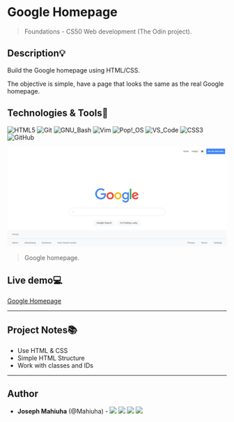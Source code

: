 # Google Homepage
> Foundations - CS50 Web development (The Odin project).

## Description:bulb:
Build the Google homepage using HTML/CSS.

The objective is simple, have a page that looks the same as the real Google homepage.

## Technologies & Tools:wrench:

![HTML5](https://img.shields.io/badge/≡-HTML5-E34F26?&style=flat-square&logo=html5&labelColor=282828)
![Git](https://img.shields.io/badge/≡-Git-F05032?logo=git&style=flat-square&labelColor=282828)
![GNU_Bash](https://img.shields.io/badge/≡-GNU_Bash-4EAA25?logo=GNU-Bash&style=flat-square&labelColor=282828)
![Vim](https://img.shields.io/badge/≡-Vim-019733?logo=Vim&style=flat-square&logoColor=019733&labelColor=282828)
![Pop!_OS](https://img.shields.io/badge/≡-Pop!_OS-48B9C7?logo=Pop_OS&style=flat-square&labelColor=282828)
![VS_Code](https://img.shields.io/badge/≡-VS_Code-007ACC?logo=visual-studio-code&style=flat-square&logoColor=007ACC&labelColor=282828)
![CSS3](https://img.shields.io/badge/≡-CSS3-1572B6?logo=CSS3&style=flat-square&logoColor=1572B6&labelColor=282828)
![GitHub](https://img.shields.io/badge/≡-GitHub-181717?logo=GitHub&style=flat-square&labelColor=282828)

![Google_homepage](images/google-homepage.png)
> Google homepage.

## Live demo:computer:
[Google Homepage](https://Mahiuha.github.io/google-homepage)

---

## Project Notes:books:
* Use HTML & CSS
* Simple HTML Structure
* Work with classes and IDs

---

## Author
* **Joseph Mahiuha** (@Mahiuha) - [<img src="https://img.shields.io/badge/Portfolio-20d6fe.svg?&style=plastic"/>](https://mahiuha.com/)
[<img src="https://img.shields.io/badge/Twitter-1DA1F2.svg?&style=plastic&logo=twitter&logoColor=white"/>](https://twitter.com/Joseph_Mahiuha)
[<img src="https://img.shields.io/badge/Linkedin-0A66C2.svg?&style=plastic&logo=linkedin&logoColor=white"/>](https://www.linkedin.com/in/joseph-mahiuha-498a52162)
[<img src="https://img.shields.io/badge/GitHub-181717.svg?&style=plastic&logo=github&logoColor=white"/>](https://github.com/Mahiuha)